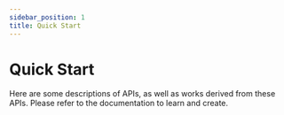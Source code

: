 ```yaml
---
sidebar_position: 1
title: Quick Start
---
```

# Quick Start

Here are some descriptions of APIs, as well as works derived from these APIs. Please refer to the documentation to learn and create.
